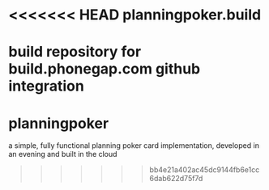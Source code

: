 <<<<<<< HEAD
planningpoker.build
===================

build repository for build.phonegap.com github integration
=======
planningpoker
=============

a simple, fully functional planning poker card implementation, developed in an evening and built in the cloud
>>>>>>> bb4e21a402ac45dc9144fb6e1cc6dab622d75f7d
